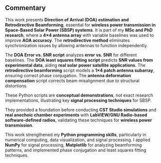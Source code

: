 ## Commentary

This work presents **Direction of Arrival (DOA) estimation and Retrodirective Beamforming**, essential for **wireless power transmission in Space-Based Solar Power (SBSP) systems**. It is part of my **MSc and PhD research**, where a **4×4 antenna array** with variable baselines was used to improve **AOA accuracy**. The **retrodirective method** eliminates synchronization issues by allowing antennas to function independently.

The **DOA Error vs. SNR script** analyzes **error vs. SNR** for different baselines. The **DOA least squares fitting script** predicts **SNR values from experimental data**, aiding **real solar power satellite applications**. The **retrodirective beamforming** script models a **1×4 patch antenna subarray**, ensuring correct phase conjugation. The **antenna deformation compensation** script corrects beam misalignment due to structural distortions.

These Python scripts are **conceptual demonstrations**, not exact research implementations, illustrating key **signal processing techniques** for SBSP.

They provided a foundation before conducting **CST Studio simulations** and **real anechoic chamber experiments** with **LabVIEW/GNU Radio-based software-defined radios**, validating these techniques for **wireless power transmission**.

This work strengthened my **Python programming skills**, particularly in numerical computing, data visualization, and signal processing. I applied **NumPy** for signal processing, **Matplotlib** for analyzing beamforming patterns, and implemented phase conjugation and least squares fitting techniques.

